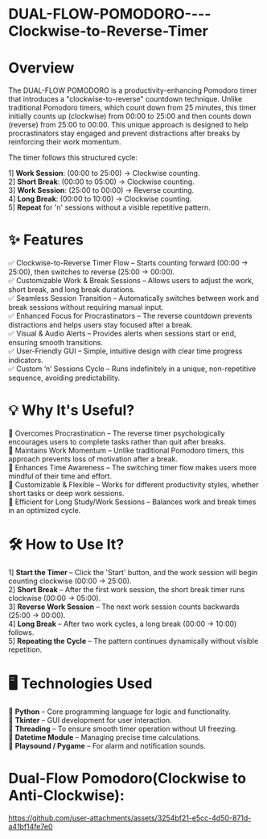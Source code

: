 # DUAL-FLOW-POMODORO----Clockwise-to-Reverse-Timer

# Overview
The DUAL-FLOW POMODORO is a productivity-enhancing Pomodoro timer that introduces a "clockwise-to-reverse" countdown technique. Unlike traditional Pomodoro timers, which count down from 25 minutes, this timer initially counts up (clockwise) from 00:00 to 25:00 and then counts down (reverse) from 25:00 to 00:00. This unique approach is designed to help procrastinators stay engaged and prevent distractions after breaks by reinforcing their work momentum.

The timer follows this structured cycle:

1] **Work Session**: (00:00 to 25:00) → Clockwise counting.                                     
2] **Short Break**: (00:00 to 05:00) → Clockwise counting.                                      
3] **Work Session**: (25:00 to 00:00) → Reverse counting.                                       
4] **Long Break**: (00:00 to 10:00) → Clockwise counting.                                       
5] **Repeat** for 'n' sessions without a visible repetitive pattern.

# ✨ Features                                                                                  
✅ Clockwise-to-Reverse Timer Flow – Starts counting forward (00:00 → 25:00), then switches to reverse (25:00 → 00:00).                                                                       
✅ Customizable Work & Break Sessions – Allows users to adjust the work, short break, and long break durations.                                                                                
✅ Seamless Session Transition – Automatically switches between work and break sessions without requiring manual input.                                                                
✅ Enhanced Focus for Procrastinators – The reverse countdown prevents distractions and helps users stay focused after a break.                                                               
✅ Visual & Audio Alerts – Provides alerts when sessions start or end, ensuring smooth transitions.                                                                                    
✅ User-Friendly GUI – Simple, intuitive design with clear time progress indicators.           
✅ Custom ‘n’ Sessions Cycle – Runs indefinitely in a unique, non-repetitive sequence, avoiding predictability.                                                                        

# 💡 Why It's Useful?                                                                          
🔹 Overcomes Procrastination – The reverse timer psychologically encourages users to complete tasks rather than quit after breaks.                                                            
🔹 Maintains Work Momentum – Unlike traditional Pomodoro timers, this approach prevents loss of motivation after a break.                                                                   
🔹 Enhances Time Awareness – The switching timer flow makes users more mindful of their time and effort.                                                                                     
🔹 Customizable & Flexible – Works for different productivity styles, whether short tasks or deep work sessions.                                                                             
🔹 Efficient for Long Study/Work Sessions – Balances work and break times in an optimized cycle.                                                                                          

# 🛠️ How to Use It?                                                                            
1] **Start the Timer** – Click the 'Start' button, and the work session will begin counting clockwise (00:00 → 25:00).                                                                      
2] **Short Break** – After the first work session, the short break timer runs clockwise (00:00 → 05:00).                                                                                       
3] **Reverse Work Session** – The next work session counts backwards (25:00 → 00:00).           
4] **Long Break** – After two work cycles, a long break (00:00 → 10:00) follows.                
5] **Repeating the Cycle** – The pattern continues dynamically without visible repetition.      

# 🖥️ Technologies Used
🔹 **Python** – Core programming language for logic and functionality.                         
🔹 **Tkinter** – GUI development for user interaction.                                         
🔹 **Threading** – To ensure smooth timer operation without UI freezing.                       
🔹 **Datetime Module** – Managing precise time calculations.                                   
🔹 **Playsound / Pygame** – For alarm and notification sounds. 


# Dual-Flow Pomodoro(Clockwise to Anti-Clockwise): 

https://github.com/user-attachments/assets/3254bf21-e5cc-4d50-871d-a41bf14fe7e0

